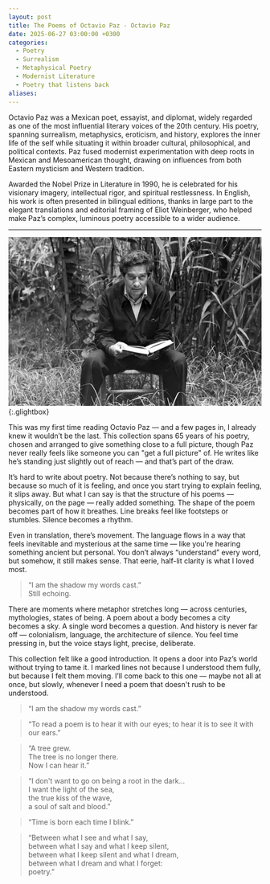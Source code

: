 ```yaml
---
layout: post
title: The Poems of Octavio Paz - Octavio Paz
date: 2025-06-27 03:00:00 +0300
categories:
  - Poetry
  - Surrealism
  - Metaphysical Poetry
  - Modernist Literature
  - Poetry that listens back
aliases:
---
```

Octavio Paz was a Mexican poet, essayist, and diplomat, widely regarded as one of the most influential literary voices of the 20th century. His poetry, spanning surrealism, metaphysics, eroticism, and history, explores the inner life of the self while situating it within broader cultural, philosophical, and political contexts. Paz fused modernist experimentation with deep roots in Mexican and Mesoamerican thought, drawing on influences from both Eastern mysticism and Western tradition.

Awarded the Nobel Prize in Literature in 1990, he is celebrated for his visionary imagery, intellectual rigor, and spiritual restlessness. In English, his work is often presented in bilingual editions, thanks in large part to the elegant translations and editorial framing of Eliot Weinberger, who helped make Paz’s complex, luminous poetry accessible to a wider audience.

---



[![Octavio Paz](/assets/image/paz.jpg)](/assets/image/paz.jpg){:.glightbox}


This was my first time reading Octavio Paz — and a few pages in, I already knew it wouldn’t be the last. This collection spans 65 years of his poetry, chosen and arranged to give something close to a full picture, though Paz never really feels like someone you can "get a full picture" of. He writes like he’s standing just slightly out of reach — and that’s part of the draw.

It’s hard to write about poetry. Not because there’s nothing to say, but because so much of it is feeling, and once you start trying to explain feeling, it slips away. But what I can say is that the structure of his poems — physically, on the page — really added something. The shape of the poem becomes part of how it breathes. Line breaks feel like footsteps or stumbles. Silence becomes a rhythm.

Even in translation, there’s movement. The language flows in a way that feels inevitable and mysterious at the same time — like you're hearing something ancient but personal. You don’t always “understand” every word, but somehow, it still makes sense. That eerie, half-lit clarity is what I loved most.

> “I am the shadow my words cast.”  
> Still echoing.

There are moments where metaphor stretches long — across centuries, mythologies, states of being. A poem about a body becomes a city becomes a sky. A single word becomes a question. And history is never far off — colonialism, language, the architecture of silence. You feel time pressing in, but the voice stays light, precise, deliberate.

This collection felt like a good introduction. It opens a door into Paz’s world without trying to tame it. I marked lines not because I understood them fully, but because I felt them moving. I’ll come back to this one — maybe not all at once, but slowly, whenever I need a poem that doesn't rush to be understood.


> “I am the shadow my words cast.”

> “To read a poem is to hear it with our eyes; to hear it is to see it with our ears.”

> “A tree grew.  
> The tree is no longer there.  
> Now I can hear it.”

> “I don't want to go on being a root in the dark...  
> I want the light of the sea,  
> the true kiss of the wave,  
> a soul of salt and blood.”

> “Time is born each time I blink.”

> “Between what I see and what I say,  
> between what I say and what I keep silent,  
> between what I keep silent and what I dream,  
> between what I dream and what I forget:  
> poetry.”